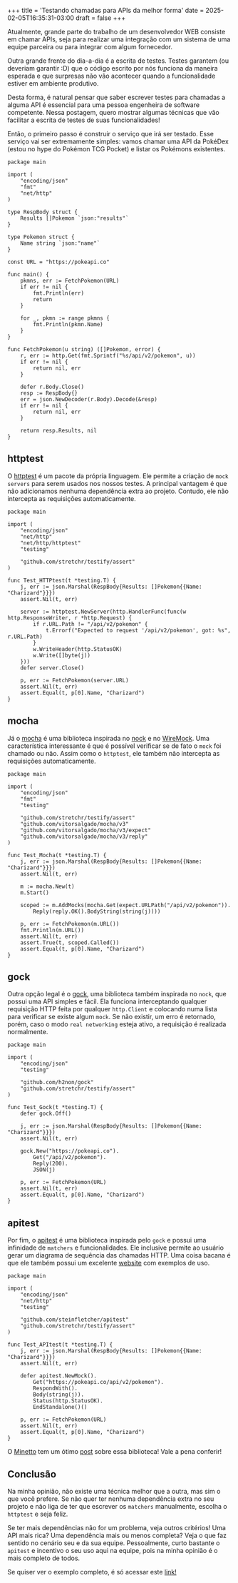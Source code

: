 +++
title = 'Testando chamadas para APIs da melhor forma'
date = 2025-02-05T16:35:31-03:00
draft = false
+++

Atualmente, grande parte do trabalho de um desenvolvedor WEB consiste em chamar APIs, seja para realizar uma integração com um sistema de uma equipe parceira ou para integrar com algum fornecedor.

Outra grande frente do dia-a-dia é a escrita de testes. Testes garantem (ou deveriam garantir :D) que o código escrito por nós funciona da maneira esperada e que surpresas não vão acontecer quando a funcionalidade estiver em ambiente produtivo.

Desta forma, é natural pensar que saber escrever testes para chamadas a alguma API é essencial para uma pessoa engenheira de software competente. Nessa postagem, quero mostrar algumas técnicas que vão facilitar a escrita de testes de suas funcionalidades!

Então, o primeiro passo é construir o serviço que irá ser testado. Esse serviço vai ser extremamente simples: vamos chamar uma API da PokéDex (estou no hype do Pokémon TCG Pocket) e listar os Pokémons existentes.

```golang
package main

import (
	"encoding/json"
	"fmt"
	"net/http"
)

type RespBody struct {
	Results []Pokemon `json:"results"`
}

type Pokemon struct {
	Name string `json:"name"`
}

const URL = "https://pokeapi.co"

func main() {
	pkmns, err := FetchPokemon(URL)
	if err != nil {
		fmt.Println(err)
		return
	}

	for _, pkmn := range pkmns {
		fmt.Println(pkmn.Name)
	}
}

func FetchPokemon(u string) ([]Pokemon, error) {
	r, err := http.Get(fmt.Sprintf("%s/api/v2/pokemon", u))
	if err != nil {
		return nil, err
	}

	defer r.Body.Close()
	resp := RespBody{}
	err = json.NewDecoder(r.Body).Decode(&resp)
	if err != nil {
		return nil, err
	}

	return resp.Results, nil
}
```

## httptest
O [httptest](https://pkg.go.dev/net/http/httptest) é um pacote da própria linguagem.  Ele permite a criação de `mock servers` para serem usados nos nossos testes. A principal vantagem é que não adicionamos nenhuma dependência extra ao projeto. Contudo, ele não intercepta as requisições automaticamente.

```golang
package main

import (
	"encoding/json"
	"net/http"
	"net/http/httptest"
	"testing"

	"github.com/stretchr/testify/assert"
)

func Test_HTTPtest(t *testing.T) {
	j, err := json.Marshal(RespBody{Results: []Pokemon{{Name: "Charizard"}}})
	assert.Nil(t, err)

	server := httptest.NewServer(http.HandlerFunc(func(w http.ResponseWriter, r *http.Request) {
		if r.URL.Path != "/api/v2/pokemon" {
			t.Errorf("Expected to request '/api/v2/pokemon', got: %s", r.URL.Path)
		}
		w.WriteHeader(http.StatusOK)
		w.Write([]byte(j))
	}))
	defer server.Close()

	p, err := FetchPokemon(server.URL)
	assert.Nil(t, err)
	assert.Equal(t, p[0].Name, "Charizard")
}
```

## mocha
Já o [mocha](https://github.com/vitorsalgado/mocha) é uma biblioteca inspirada no [nock](https://github.com/nock/nock) e no [WireMock](https://wiremock.org/). Uma característica interessante é que é possível verificar se de fato o `mock` foi chamado ou não. Assim como o `httptest`, ele também não intercepta as requisições automaticamente.

```golang
package main

import (
	"encoding/json"
	"fmt"
	"testing"

	"github.com/stretchr/testify/assert"
	"github.com/vitorsalgado/mocha/v3"
	"github.com/vitorsalgado/mocha/v3/expect"
	"github.com/vitorsalgado/mocha/v3/reply"
)

func Test_Mocha(t *testing.T) {
	j, err := json.Marshal(RespBody{Results: []Pokemon{{Name: "Charizard"}}})
	assert.Nil(t, err)

	m := mocha.New(t)
	m.Start()

	scoped := m.AddMocks(mocha.Get(expect.URLPath("/api/v2/pokemon")).
		Reply(reply.OK().BodyString(string(j))))

	p, err := FetchPokemon(m.URL())
	fmt.Println(m.URL())
	assert.Nil(t, err)
	assert.True(t, scoped.Called())
	assert.Equal(t, p[0].Name, "Charizard")
}
```

## gock
Outra opção legal é o [gock](https://github.com/h2non/gock), uma biblioteca também inspirada no `nock`, que possui uma API simples e fácil. Ela funciona interceptando qualquer requisição HTTP feita por qualquer `http.Client` e colocando numa lista para verificar se existe algum `mock`. Se não existir, um erro é retornado, porém, caso o modo `real networking` esteja ativo, a requisição é realizada normalmente. 
 
```golang
package main

import (
	"encoding/json"
	"testing"

	"github.com/h2non/gock"
	"github.com/stretchr/testify/assert"
)

func Test_Gock(t *testing.T) {
	defer gock.Off()

	j, err := json.Marshal(RespBody{Results: []Pokemon{{Name: "Charizard"}}})
	assert.Nil(t, err)

	gock.New("https://pokeapi.co").
		Get("/api/v2/pokemon").
		Reply(200).
		JSON(j)

	p, err := FetchPokemon(URL)
	assert.Nil(t, err)
	assert.Equal(t, p[0].Name, "Charizard")
}
```

## apitest
Por fim, o [apitest](https://github.com/steinfletcher/apitest) é uma biblioteca inspirada pelo `gock` e possui uma infinidade de `matchers` e funcionalidades. Ele inclusive permite ao usuário gerar um diagrama de sequência das chamadas HTTP. Uma coisa bacana é que ele também possui um excelente [website](https://apitest.dev/) com exemplos de uso.

```golang
package main

import (
	"encoding/json"
	"net/http"
	"testing"

	"github.com/steinfletcher/apitest"
	"github.com/stretchr/testify/assert"
)

func Test_APItest(t *testing.T) {
	j, err := json.Marshal(RespBody{Results: []Pokemon{{Name: "Charizard"}}})
	assert.Nil(t, err)

	defer apitest.NewMock().
		Get("https://pokeapi.co/api/v2/pokemon").
		RespondWith().
		Body(string(j)).
		Status(http.StatusOK).
		EndStandalone()()

	p, err := FetchPokemon(URL)
	assert.Nil(t, err)
	assert.Equal(t, p[0].Name, "Charizard")
}
```

O [Minetto](https://eltonminetto.dev) tem um ótimo [post](https://eltonminetto.dev/post/2020-04-10-golang-apitest/) sobre essa biblioteca! Vale a pena conferir!

## Conclusão
Na minha opinião, não existe uma técnica melhor que a outra, mas sim o que você prefere. Se não quer ter nenhuma dependência extra no seu projeto e não liga de ter que escrever os `matchers` manualmente, escolha o `httptest` e seja feliz.

Se ter mais dependências não for um problema, veja outros critérios! Uma API mais rica? Uma dependência mais ou menos completa? Veja o que faz sentido no cenário seu e da sua equipe. Pessoalmente, curto bastante o `apitest` e incentivo o seu uso aqui na equipe, pois na minha opinião é o mais completo de todos.

Se quiser ver o exemplo completo, é só acessar este [link!](https://github.com/mfbmina/golang_api_testing)
